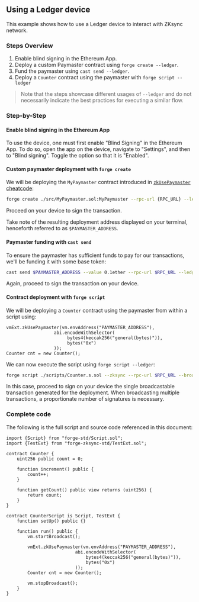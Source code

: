 ## Using a Ledger device

This example shows how to use a Ledger device to interact with ZKsync network.

### Steps Overview

1. Enable blind signing in the Ethereum App.
2. Deploy a custom Paymaster contract using `forge create --ledger`.
3. Fund the paymaster using `cast send --ledger`.
4. Deploy a `Counter` contract using the paymaster with `forge script --ledger`

> Note that the steps showcase different usages of `--ledger` and do not necessarily indicate the best practices for executing a similar flow.

### Step-by-Step

#### Enable blind signing in the Ethereum App

To use the device, one must first enable "Blind Signing" in the Ethereum App.
To do so, open the app on the device, navigate to "Settings", and then to "Blind signing". Toggle the option so that it is "Enabled".

#### Custom paymaster deployment with `forge create`

We will be deploying the `MyPaymaster` contract introduced in [`zkUsePaymaster` cheatcode](../../cheatcodes/zk-use-paymaster.md):

```sh
forge create ./src/MyPaymaster.sol:MyPaymaster --rpc-url {RPC_URL} --ledger --zksync
```

Proceed on your device to sign the transaction.

Take note of the resulting deployment address displayed on your terminal, henceforth referred to as `$PAYMASTER_ADDRESS`.

#### Paymaster funding with `cast send`

To ensure the paymaster has sufficient funds to pay for our transactions, we'll be funding it with some base token:

```sh
cast send $PAYMASTER_ADDRESS --value 0.1ether --rpc-url $RPC_URL --ledger
```

Again, proceed to sign the transaction on your device.

#### Contract deployment with `forge script`

We will be deploying a `Counter` contract using the paymaster from within a script using:

```solidity
vmExt.zkUsePaymaster(vm.envAddress("PAYMASTER_ADDRESS"),
                  abi.encodeWithSelector(
                       bytes4(keccak256("general(bytes)")),
                       bytes("0x")
                  ));
Counter cnt = new Counter();
```

We can now execute the script using `forge script --ledger`:

```sh
forge script ./scripts/Counter.s.sol --zksync --rpc-url $RPC_URL --broadcast --slow --ledger
```

In this case, proceed to sign on your device the single broadcastable transaction generated for the deployment.
When broadcasting multiple transactions, a proportionate number of signatures is necessary.

### Complete code

The following is the full script and source code referenced in this document:

```solidity
import {Script} from "forge-std/Script.sol";
import {TestExt} from "forge-zksync-std/TestExt.sol";

contract Counter {
    uint256 public count = 0;

    function increment() public {
        count++;
    }

    function getCount() public view returns (uint256) {
        return count;
    }
}

contract CounterScript is Script, TestExt {
    function setUp() public {}

    function run() public {
        vm.startBroadcast();

        vmExt.zkUsePaymaster(vm.envAddress("PAYMASTER_ADDRESS"),
                          abi.encodeWithSelector(
                              bytes4(keccak256("general(bytes)")),
                              bytes("0x")
                          ));
        Counter cnt = new Counter();

        vm.stopBroadcast();
    }
}
```
